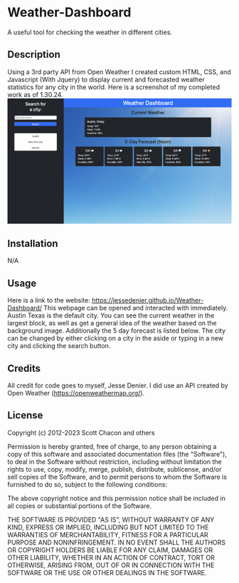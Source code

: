 # Weather-Dashboard

A useful tool for checking the weather in different cities.

## Description

Using a 3rd party API from Open Weather I created custom HTML, CSS, and Javascript (With Jquery) to display current and forecasted weather statistics for any city in the world.
Here is a screenshot of my completed work as of 1.30.24.
![Austin's weather forecast with options to change the city](assets/imgs/Screenshot.png)

## Installation

N/A

## Usage

Here is a link to the website: https://jessedenier.github.io/Weather-Dashboard/
This webpage can be opened and interacted with immediately. Austin Texas is the default city. You can see the current weather in the largest block, as well as get a general idea of the weather based on the background image. Additionally the 5 day forecast is listed below. The city can be changed by either clicking on a city in the aside or typing in a new city and clicking the search button.

## Credits

All credit for code goes to myself, Jesse Denier. I did use an API created by Open Weather (https://openweathermap.org/).

## License

Copyright (c) 2012-2023 Scott Chacon and others

Permission is hereby granted, free of charge, to any person obtaining
a copy of this software and associated documentation files (the
"Software"), to deal in the Software without restriction, including
without limitation the rights to use, copy, modify, merge, publish,
distribute, sublicense, and/or sell copies of the Software, and to
permit persons to whom the Software is furnished to do so, subject to
the following conditions:

The above copyright notice and this permission notice shall be
included in all copies or substantial portions of the Software.

THE SOFTWARE IS PROVIDED "AS IS", WITHOUT WARRANTY OF ANY KIND,
EXPRESS OR IMPLIED, INCLUDING BUT NOT LIMITED TO THE WARRANTIES OF
MERCHANTABILITY, FITNESS FOR A PARTICULAR PURPOSE AND
NONINFRINGEMENT. IN NO EVENT SHALL THE AUTHORS OR COPYRIGHT HOLDERS BE
LIABLE FOR ANY CLAIM, DAMAGES OR OTHER LIABILITY, WHETHER IN AN ACTION
OF CONTRACT, TORT OR OTHERWISE, ARISING FROM, OUT OF OR IN CONNECTION
WITH THE SOFTWARE OR THE USE OR OTHER DEALINGS IN THE SOFTWARE.
